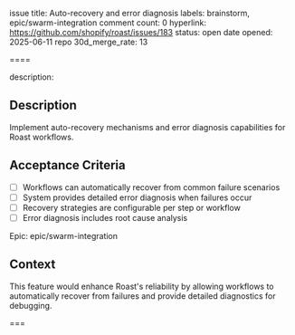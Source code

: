 issue title: Auto-recovery and error diagnosis
labels: brainstorm, epic/swarm-integration
comment count: 0
hyperlink: https://github.com/shopify/roast/issues/183
status: open
date opened: 2025-06-11
repo 30d_merge_rate: 13

====

description:
## Description
Implement auto-recovery mechanisms and error diagnosis capabilities for Roast workflows.

## Acceptance Criteria
- [ ] Workflows can automatically recover from common failure scenarios
- [ ] System provides detailed error diagnosis when failures occur
- [ ] Recovery strategies are configurable per step or workflow
- [ ] Error diagnosis includes root cause analysis

Epic: epic/swarm-integration

## Context
This feature would enhance Roast's reliability by allowing workflows to automatically recover from failures and provide detailed diagnostics for debugging.

===
